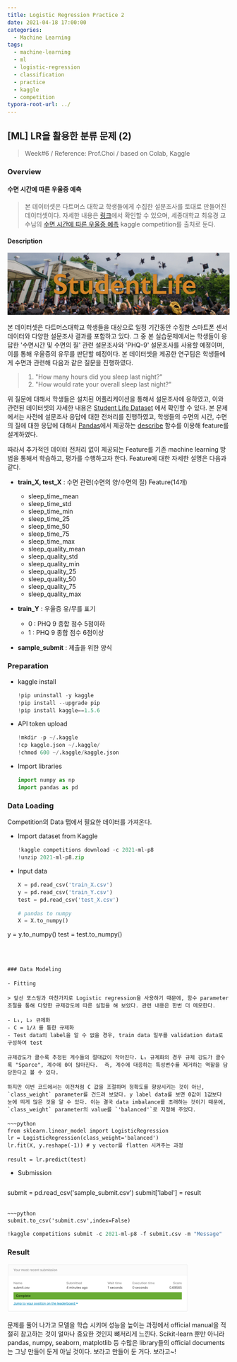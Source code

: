 ```yaml
---
title: Logistic Regression Practice 2
date: 2021-04-18 17:00:00
categories:
  - Machine Learning
tags:
  - machine-learning
  - ml
  - logistic-regression
  - classification
  - practice
  - kaggle
  - competition
typora-root-url: ../
---
```




## [ML] LR을 활용한 분류 문제 (2)

> Week#6 / Reference: Prof.Choi / based on Colab, Kaggle



### Overview

#### 수면 시간에 따른 우울증 예측

> 본 데이터셋은 다트머스 대학교 학생들에게 수집한 설문조사를 토대로 만들어진 데이터셋이다. 자세한 내용은 [링크](https://studentlife.cs.dartmouth.edu/)에서 확인할 수 있으며, 세종대학교 최유경 교수님의 [수면 시간에 따른 우울증 예측](https://www.kaggle.com/c/2021-ml-p8) kaggle competition를 출처로 둔다.

#### Description

![student-life](/images/post16-ml-w6-4/1.png)

본 데이터셋은 다트머스대학교 학생들을 대상으로 일정 기간동안 수집한 스마트폰 센서 데이터와 다양한 설문조사 결과를 포함하고 있다. 그 중 본 실습문제에서는 학생들이 응답한 '수면시간 및 수면의 질' 관련 설문조사와 'PHQ-9' 설문조사를 사용할 예정이며, 이를 통해 우울증의 유무를 판단할 예정이다. 본 데이터셋을 제공한 연구팀은 학생들에게 수면과 관련해 다음과 같은 질문을 진행하였다.

> 1. "How many hours did you sleep last night?"
> 2. "How would rate your overall sleep last night?"

위 질문에 대해서 학생들은 설치된 어플리케이션을 통해서 설문조사에 응하였고, 이와 관련된 데이터셋의 자세한 내용은 [Student Life Dataset](https://studentlife.cs.dartmouth.edu/dataset.html) 에서 확인할 수 있다. 본 문제에서는 사전에 설문조사 응답에 대한 전처리를 진행하였고, 학생들의 수면의 시간, 수면의 질에 대한 응답에 대해서 [Pandas](https://pandas.pydata.org/)에서 제공하는 [describe](https://pandas.pydata.org/docs/reference/api/pandas.DataFrame.describe.html?highlight=describe#pandas.DataFrame.describe) 함수를 이용해 feature를 설계하였다.

따라서 추가적인 데이터 전처리 없이 제공되는 Feature를 기존 machine learning 방법을 통해서 학습하고, 평가를 수행하고자 한다. Feature에 대한 자세한 설명은 다음과 같다.

- **train_X, test_X** : 수면 관련(수면의 양/수면의 질) Feature(14개)
  - sleep_time_mean
  - sleep_time_std
  - sleep_time_min
  - sleep_time_25
  - sleep_time_50
  - sleep_time_75
  - sleep_time_max
  - sleep_quality_mean
  - sleep_quality_std
  - sleep_quality_min
  - sleep_quality_25
  - sleep_quality_50
  - sleep_quality_75
  - sleep_quality_max

- **train_Y** : 우울증 유/무를 표기
  - 0 : PHQ 9 종합 점수 5점이하
  - 1 : PHQ 9 종합 점수 6점이상

- **sample_submit** : 제출을 위한 양식



### Preparation

- kaggle install

  ~~~python
  !pip uninstall -y kaggle
  !pip install --upgrade pip
  !pip install kaggle==1.5.6
  ~~~

- API token upload

  ~~~python
  !mkdir -p ~/.kaggle
  !cp kaggle.json ~/.kaggle/
  !chmod 600 ~/.kaggle/kaggle.json
  ~~~

- Import libraries

  ~~~python
  import numpy as np
  import pandas as pd
  ~~~



### Data Loading

Competition의 Data 탭에서 필요한 데이터를 가져온다.

- Import dataset from Kaggle

  ~~~python
  !kaggle competitions download -c 2021-ml-p8
  !unzip 2021-ml-p8.zip
  ~~~

- Input data

  ~~~python
  X = pd.read_csv('train_X.csv')
  y = pd.read_csv('train_Y.csv')
  test = pd.read_csv('test_X.csv')
  ~~~
  
  ~~~python
  # pandas to numpy
  X = X.to_numpy()
y = y.to_numpy()
  test = test.to_numpy()
  ~~~
  
  

### Data Modeling

- Fitting

  > 앞선 포스팅과 마찬가지로 Logistic regression을 사용하기 때문에, 함수 parameter 조절을 통해 다양한 규제강도에 따른 실험을 해 보았다. 관련 내용은 한번 더 메모한다.

  - L₁, L₂ 규제화
  - C = 1/𝜆 를 통한 규제화
  - Test data의 label을 알 수 없을 경우, train data 일부를 validation data로 구성하여 test

  규제강도가 클수록 추정된 계수들의 절대값이 작아진다. L₁ 규제화의 경우 규제 강도가 클수록 "Sparce", 계수에 0이 많아진다.  즉, 계수에 대응하는 특성변수를 제거하는 역할을 담당한다고 볼 수 있다.

  하지만 이번 코드에서는 이전처럼 C 값을 조절하며 정확도를 향상시키는 것이 아닌, `class_weight` parameter를 건드려 보았다. y label data를 보면 0값이 1값보다 눈에 띄게 많은 것을 알 수 있다. 이는 결국 data imbalance를 초래하는 것이기 때문에, `class_weight` parameter의 value를 `'balanced'`로 지정해 주었다.

  ~~~python
  from sklearn.linear_model import LogisticRegression
  lr = LogisticRegression(class_weight='balanced')
  lr.fit(X, y.reshape(-1)) # y vector를 flatten 시켜주는 과정
  
  result = lr.predict(test)
  ~~~

- Submission

  ~~~python
submit = pd.read_csv('sample_submit.csv')
  submit['label'] = result
  ~~~
  
  ~~~python
  submit.to_csv('submit.csv',index=False)
  ~~~
  
  ~~~python
  !kaggle competitions submit -c 2021-ml-p8 -f submit.csv -m "Message"
  ~~~
  
  


### Result

<img src="/images/post16-ml-w6-4/2.png" alt="score" style="zoom:40%;border:none" /> 

문제를 풀어 나가고 모델을 학습 시키며 성능을 높이는 과정에서 official manual을 적절히 참고하는 것이 얼마나 중요한 것인지 뼈저리게 느낀다. Scikit-learn 뿐만 아니라 pandas, numpy, seaborn, matplotlib 등 수많은 library들의 official documents는 그냥 만들어 둔게 아닐 것이다. 보라고 만들어 둔 거다. 보라고~!